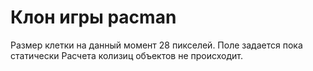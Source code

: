 # Клон игры pacman #

Размер клетки на данный момент 28 пикселей.
Поле задается пока статически
Расчета колизиц объектов не происходит.

